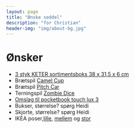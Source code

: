 ```yaml
---
layout: page
title: "Ønske seddel"
description: "for Christian"
header-img: "img/about-bg.jpg"
---
```

# Ønsker

 * [3 styk KETER sortimentsboks 38 x 31,5 x 6 cm](https://www.jemogfix.dk/keter-sortimentsboks-38-x-31-5-x-6-cm/3142/9037211/)
 * Brætspil [Camel Cup](https://www.nordiskspil.dk/camel-cup)
 * Brætspil [Pitch Car](https://www.hyggeonkel.dk/produkt/pitch-car)
 * Terningspil [Zombie Dice](https://www.hyggeonkel.dk/produkt/zombie-dice)
 * [Omslag til pocketbook touch lux 3](https://www.conradelektronik.dk/?websale8=conrad-dk&pi=1462095)
 * Bukser, størrelse? spørg Heidi
 * Skjorte, størrelse? spørg Heidi
 * IKEA poser,[lille](https://www.ikea.com/dk/da/catalog/products/20339284/), [mellem](https://www.ikea.com/dk/da/catalog/products/50342237/) og [stor](https://www.ikea.com/dk/da/catalog/products/80339281/)
 


